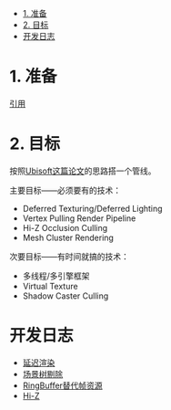 <!-- TOC -->

- [1. 准备](#1-准备)
- [2. 目标](#2-目标)
- [开发日志](#开发日志)

<!-- /TOC -->

# 1. 准备
[引用](./GPUDrivenRenderPipeline_References/References.md)

# 2. 目标
按照[Ubisoft这篇论文](./GPUDrivenRenderPipeline_References/References/aaltonenhaar_siggraph2015_combined_final_footer_220dpi.pdf)的思路搭一个管线。

主要目标——必须要有的技术：
- Deferred Texturing/Deferred Lighting
- Vertex Pulling Render Pipeline
- Hi-Z Occlusion Culling
- Mesh Cluster Rendering

次要目标——有时间就搞的技术：
- 多线程/多引擎框架
- Virtual Texture
- Shadow Caster Culling
  
# 开发日志
- [延迟渲染](./DevLog/1-DeferredTexturing.md)
- [场景树剔除](./devlog/2-SceneTreeCulling.md)
- [RingBuffer替代帧资源](./devlog/3-RingBuffer.md)
- [Hi-Z](./devlog/4-Hi-Z.md)